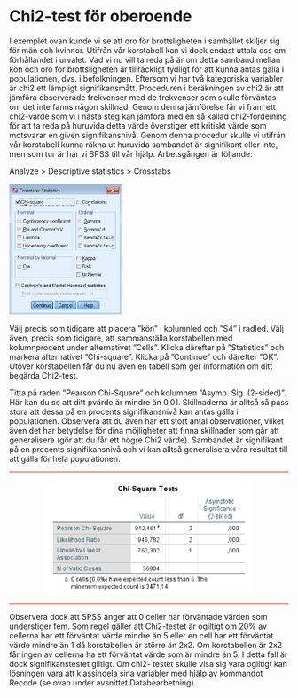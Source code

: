 # Chi2-test för oberoende

I exemplet ovan kunde vi se att oro för brottsligheten i samhället skiljer sig för män och kvinnor. Utifrån
vår korstabell kan vi dock endast uttala oss om förhållandet i urvalet. Vad vi nu vill ta reda på är om detta
samband mellan kön och oro för brottsligheten är tillräckligt tydligt för att kunna antas gälla i
populationen, dvs. i befolkningen. Eftersom vi har två kategoriska variabler är chi2 ett lämpligt
signifikansmått. Proceduren i beräkningen av chi2 är att jämföra observerade frekvenser med de
frekvenser som skulle förväntas om det inte fanns någon skillnad. Genom denna jämförelse får vi fram
ett chi2-värde som vi i nästa steg kan jämföra med en så kallad chi2-fördelning för att ta reda på
huruvida detta värde överstiger ett kritiskt värde som motsvarar en given signifikansnivå. Genom denna
procedur skulle vi utifrån vår korstabell kunna räkna ut huruvida sambandet är signifikant eller inte,
men som tur är har vi SPSS till vår hjälp. Arbetsgången är följande:

Analyze > Descriptive statistics > Crosstabs

<img src="images/chi2_1.png" width="40%" height="40%" class="cover"/><p>Välj precis som tidigare att placera ”kön” i kolumnled och ”S4” i radled. Välj även, precis som tidigare,
att sammanställa korstabellen med kolumnprocent under alternativet ”Cells”. Klicka därefter på
”Statistics” och markera alternativet ”Chi-square”. Klicka på ”Continue” och därefter ”OK”. Utöver korstabellen får du nu även en tabell som ger
information om ditt begärda Chi2-test.

Titta på raden ”Pearson Chi-Square” och kolumnen ”Asymp. Sig. (2-sided)”. Här kan du se att ditt pvärde
är mindre än 0.01. Skillnaderna är alltså så pass stora att dessa på en procents signifikansnivå kan
antas gälla i populationen. Observera att du även har ett stort antal observationer, vilket även det har
betydelse för dina möjligheter att finna skillnader som går att generalisera (gör att du får ett högre Chi2
värde). Sambandet är signifikant på en procents signifikansnivå och vi kan alltså generalisera våra
resultat till att gälla för hela populationen.</p>

<hr style="height:2px;border-width:0;color:gray;background-color:Salmon">

<center><img src="images/chi2_2.png"/></center>

<hr style="height:2px;border-width:0;color:gray;background-color:Salmon">

Observera dock att SPSS anger att 0 celler har förväntade värden som understiger fem. Som regel gäller
att Chi2-testet är ogiltigt om 20% av cellerna har ett förväntat värde mindre än 5 eller en cell har ett
förväntat värde mindre än 1 då korstabellen är större än 2x2. Om korstabellen är 2x2 får ingen av
cellerna ha ett förväntat värde som är mindre än 5. I detta fall är dock signifikanstestet giltigt. Om chi2-
testet skulle visa sig vara ogiltigt kan lösningen vara att klassindela sina variabler med hjälp av
kommandot Recode (se ovan under avsnittet Databearbetning).
